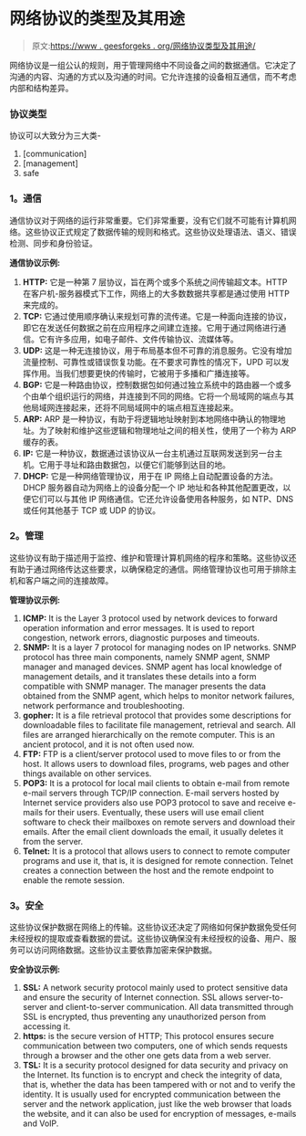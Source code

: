 # 网络协议的类型及其用途

> 原文:[https://www . geesforgeks . org/网络协议类型及其用途/](https://www.geeksforgeeks.org/types-of-network-protocols-and-their-uses/)

网络协议是一组公认的规则，用于管理网络中不同设备之间的数据通信。它决定了沟通的内容、沟通的方式以及沟通的时间。它允许连接的设备相互通信，而不考虑内部和结构差异。

### **协议类型**

协议可以大致分为三大类-

1.  [communication]
2.  [management]
3.  safe

### **1。通信**

通信协议对于网络的运行非常重要。它们非常重要，没有它们就不可能有计算机网络。这些协议正式规定了数据传输的规则和格式。这些协议处理语法、语义、错误检测、同步和身份验证。

**通信协议示例:**

1.  **HTTP:** 它是一种第 7 层协议，旨在两个或多个系统之间传输超文本。HTTP 在客户机-服务器模式下工作，网络上的大多数数据共享都是通过使用 HTTP 来完成的。
2.  **TCP:** 它通过使用顺序确认来规划可靠的流传递。它是一种面向连接的协议，即它在发送任何数据之前在应用程序之间建立连接。它用于通过网络进行通信。它有许多应用，如电子邮件、文件传输协议、流媒体等。
3.  **UDP:** 这是一种无连接协议，用于布局基本但不可靠的消息服务。它没有增加流量控制、可靠性或错误恢复功能。在不要求可靠性的情况下，UPD 可以发挥作用。当我们想要更快的传输时，它被用于多播和广播连接等。
4.  **BGP:** 它是一种路由协议，控制数据包如何通过独立系统中的路由器一个或多个由单个组织运行的网络，并连接到不同的网络。它将一个局域网的端点与其他局域网连接起来，还将不同局域网中的端点相互连接起来。
5.  **ARP:** ARP 是一种协议，有助于将逻辑地址映射到本地网络中确认的物理地址。为了映射和维护这些逻辑和物理地址之间的相关性，使用了一个称为 ARP 缓存的表。
6.  **IP:** 它是一种协议，数据通过该协议从一台主机通过互联网发送到另一台主机。它用于寻址和路由数据包，以便它们能够到达目的地。
7.  **DHCP:** 它是一种网络管理协议，用于在 IP 网络上自动配置设备的方法。DHCP 服务器自动为网络上的设备分配一个 IP 地址和各种其他配置更改，以便它们可以与其他 IP 网络通信。它还允许设备使用各种服务，如 NTP、DNS 或任何其他基于 TCP 或 UDP 的协议。

### **2。管理**

这些协议有助于描述用于监控、维护和管理计算机网络的程序和策略。这些协议还有助于通过网络传达这些要求，以确保稳定的通信。网络管理协议也可用于排除主机和客户端之间的连接故障。

**管理协议示例:**

1.  **ICMP:** It is the Layer 3 protocol used by network devices to forward operation information and error messages. It is used to report congestion, network errors, diagnostic purposes and timeouts.
2.  **SNMP:** It is a layer 7 protocol for managing nodes on IP networks. SNMP protocol has three main components, namely SNMP agent, SNMP manager and managed devices. SNMP agent has local knowledge of management details, and it translates these details into a form compatible with SNMP manager. The manager presents the data obtained from the SNMP agent, which helps to monitor network failures, network performance and troubleshooting.
3.  **gopher:** It is a file retrieval protocol that provides some descriptions for downloadable files to facilitate file management, retrieval and search. All files are arranged hierarchically on the remote computer. This is an ancient protocol, and it is not often used now.
4.  **FTP:** FTP is a client/server protocol used to move files to or from the host. It allows users to download files, programs, web pages and other things available on other services.
5.  **POP3:** It is a protocol for local mail clients to obtain e-mail from remote e-mail servers through TCP/IP connection. E-mail servers hosted by Internet service providers also use POP3 protocol to save and receive e-mails for their users. Eventually, these users will use email client software to check their mailboxes on remote servers and download their emails. After the email client downloads the email, it usually deletes it from the server.
6.  **Telnet:** It is a protocol that allows users to connect to remote computer programs and use it, that is, it is designed for remote connection. Telnet creates a connection between the host and the remote endpoint to enable the remote session.

### **3。安全**

这些协议保护数据在网络上的传输。这些协议还决定了网络如何保护数据免受任何未经授权的提取或查看数据的尝试。这些协议确保没有未经授权的设备、用户、服务可以访问网络数据。这些协议主要依靠加密来保护数据。

**安全协议示例:**

1.  **SSL:** A network security protocol mainly used to protect sensitive data and ensure the security of Internet connection. SSL allows server-to-server and client-to-server communication. All data transmitted through SSL is encrypted, thus preventing any unauthorized person from accessing it.
2.  **https:** is the secure version of HTTP; This protocol ensures secure communication between two computers, one of which sends requests through a browser and the other one gets data from a web server.
3.  **TSL:** It is a security protocol designed for data security and privacy on the Internet. Its function is to encrypt and check the integrity of data, that is, whether the data has been tampered with or not and to verify the identity. It is usually used for encrypted communication between the server and the network application, just like the web browser that loads the website, and it can also be used for encryption of messages, e-mails and VoIP.